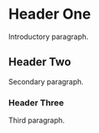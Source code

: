 # Header One

Introductory paragraph.

## Header Two

Secondary paragraph.

### Header Three

Third paragraph.